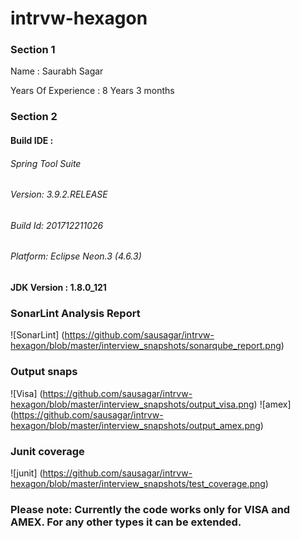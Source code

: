 # intrvw-hexagon

### Section 1
Name : Saurabh Sagar

Years Of Experience : 8 Years 3 months

### Section 2
#### Build IDE : 
 ###### Spring Tool Suite 
 ######   Version: 3.9.2.RELEASE
 ######   Build Id: 201712211026
 ######   Platform: Eclipse Neon.3 (4.6.3)
#### JDK Version : 1.8.0_121

### SonarLint Analysis Report
![SonarLint] (https://github.com/sausagar/intrvw-hexagon/blob/master/interview_snapshots/sonarqube_report.png)

### Output snaps
![Visa] (https://github.com/sausagar/intrvw-hexagon/blob/master/interview_snapshots/output_visa.png)
![amex] (https://github.com/sausagar/intrvw-hexagon/blob/master/interview_snapshots/output_amex.png)


### Junit coverage
![junit] (https://github.com/sausagar/intrvw-hexagon/blob/master/interview_snapshots/test_coverage.png)


### Please note: Currently the code works only for VISA and AMEX. For any other types it can be extended. 
